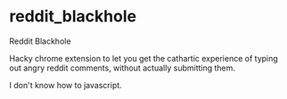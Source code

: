 # reddit_blackhole
Reddit Blackhole

Hacky chrome extension to let you get the cathartic experience of typing out angry reddit comments, without actually submitting them.

I don't know how to javascript. 
